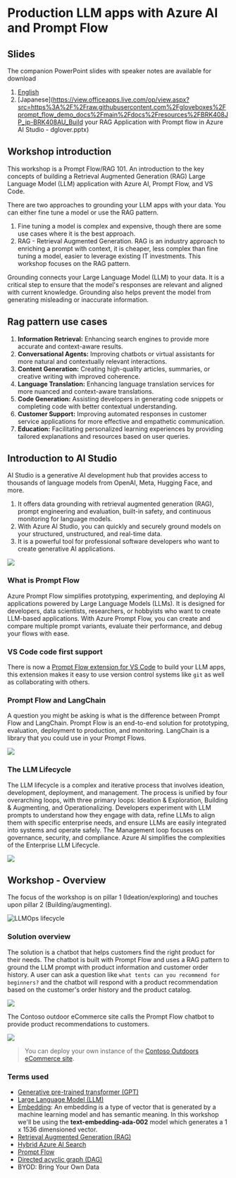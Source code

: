 # Production LLM apps with Azure AI and Prompt Flow

## Slides

The companion PowerPoint slides with speaker notes are available for download

1. [English](https://view.officeapps.live.com/op/view.aspx?src=https%3A%2F%2Fraw.githubusercontent.com%2Fgloveboxes%2Fprompt_flow_demo_docs%2Fmain%2Fdocs%2Fresources%2FBuild%2520your%2520RAG%2520Application%2520with%2520Prompt%2520flow%2520in%2520Azure%2520AI%2520Studio%2520-%2520dglover.pptx)
1. [Japanese](https://view.officeapps.live.com/op/view.aspx?src=https%3A%2F%2Fraw.githubusercontent.com%2Fgloveboxes%2Fprompt_flow_demo_docs%2Fmain%2Fdocs%2Fresources%2FBRK408JP_jp-BRK408AU_Build your RAG Application with Prompt flow in Azure AI Studio - dglover.pptx)

## Workshop introduction

This workshop is a Prompt Flow/RAG 101. An introduction to the key concepts of building a Retrieval Augmented Generation (RAG) Large Language Model (LLM) application with Azure AI, Prompt Flow, and VS Code.

There are two approaches to grounding your LLM apps with your data. You can either fine tune a model or use the RAG pattern.

1. Fine tuning a model is complex and expensive, though there are some use cases where it is the best approach.
1. RAG - Retrieval Augmented Generation. RAG is an industry approach to enriching a prompt with context, it is cheaper, less complex than fine tuning a model, easier to leverage existing IT investments. This workshop focuses on the RAG pattern.

Grounding connects your Large Language Model (LLM) to your data. It is a critical step to ensure that the model's responses are relevant and aligned with current knowledge. Grounding also helps prevent the model from generating misleading or inaccurate information.

## Rag pattern use cases

1. **Information Retrieval:** Enhancing search engines to provide more accurate and context-aware results.
1. **Conversational Agents:** Improving chatbots or virtual assistants for more natural and contextually relevant interactions.
1. **Content Generation:** Creating high-quality articles, summaries, or creative writing with improved coherence.
1. **Language Translation:** Enhancing language translation services for more nuanced and context-aware translations.
1. **Code Generation:** Assisting developers in generating code snippets or completing code with better contextual understanding.
1. **Customer Support:** Improving automated responses in customer service applications for more effective and empathetic communication.
1. **Education:** Facilitating personalized learning experiences by providing tailored explanations and resources based on user queries.

## Introduction to AI Studio

AI Studio is a generative AI development hub that provides access to thousands of language models from OpenAI, Meta, Hugging Face, and more.

1. It offers data grounding with retrieval augmented generation (RAG), prompt engineering and evaluation, built-in safety, and continuous monitoring for language models.
1. With Azure AI Studio, you can quickly and securely ground models on your structured, unstructured, and real-time data.
1. It is a powerful tool for professional software developers who want to create generative AI applications.

![](./media/build-rag-with-vs-code-ai-studio.png)

### What is Prompt Flow

Azure Prompt Flow simplifies prototyping, experimenting, and deploying AI applications powered by Large Language Models (LLMs). It is designed for developers, data scientists, researchers, or hobbyists who want to create LLM-based applications. With Azure Prompt Flow, you can create and compare multiple prompt variants, evaluate their performance, and debug your flows with ease.

### VS Code code first support

There is now a [Prompt Flow extension for VS Code](https://marketplace.visualstudio.com/items?itemName=prompt-flow.prompt-flow) to build your LLM apps, this extension makes it easy to use version control systems like `git` as well as collaborating with others.

<!-- ### Why streamlining LLM Ops with Prompt Flow

![](./media/why-streamline-llm-ops.png) -->

### Prompt Flow and LangChain

A question you might be asking is what is the difference between Prompt Flow and LangChain. Prompt Flow is an end-to-end solution for prototyping, evaluation, deployment to production, and monitoring. LangChain is a library that you could use in your Prompt Flows.

![](./media/what_is_prompt_flow.png)

### The LLM Lifecycle

The LLM lifecycle is a complex and iterative process that involves ideation, development, deployment, and management. The process is unified by four overarching loops, with three primary loops: Ideation & Exploration, Building & Augmenting, and Operationalizing. Developers experiment with LLM prompts to understand how they engage with data, refine LLMs to align them with specific enterprise needs, and ensure LLMs are easily integrated into systems and operate safely. The Management loop focuses on governance, security, and compliance. Azure AI simplifies the complexities of the Enterprise LLM Lifecycle.

![](./media/llm_dev_in_real_world.png)

## Workshop - Overview

The focus of the workshop is on pillar 1 (Ideation/exploring) and touches upon pillar 2 (Building/augmenting).

![LLMOps lifecycle](./media/overview.png)

### Solution overview

The solution is a chatbot that helps customers find the right product for their needs. The chatbot is built with Prompt Flow and uses a RAG pattern to ground the LLM prompt with product information and customer order history. A user can ask a question like `what tents can you recommend for beginners?` and the chatbot will respond with a product recommendation based on the customer's order history and the product catalog.

![](./media/rag-architecture.png)

The Contoso outdoor eCommerce site calls the Prompt Flow chatbot to provide product recommendations to customers.

![](./media/contoso-outdoors.jpg)

> You can deploy your own instance of the [Contoso Outdoors eCommerce site](https://github.com/Azure-Samples/contoso-web).

### Terms used

- [Generative pre-trained transformer (GPT)](https://en.wikipedia.org/wiki/Generative_pre-trained_transformer)
- [Large Language Model (LLM)](https://en.wikipedia.org/wiki/Large_language_model)
- [Embedding](https://learn.microsoft.com/azure/ai-services/openai/concepts/understand-embeddings): An embedding is a type of vector that is generated by a machine learning model and has semantic meaning. In this workshop we'll be using the **text-embedding-ada-002** model which generates a 1 x 1536 dimensioned vector.
- [Retrieval Augmented Generation (RAG)](https://learn.microsoft.com/azure/search/retrieval-augmented-generation-overview)
- [Hybrid Azure AI Search](https://learn.microsoft.com/azure/search/hybrid-search-overview)
- [Prompt Flow](https://learn.microsoft.com/azure/machine-learning/prompt-flow/overview-what-is-prompt-flow?view=azureml-api-2)
- [Directed acyclic graph (DAG)](https://en.wikipedia.org/wiki/Directed_acyclic_graph)
- BYOD: Bring Your Own Data
